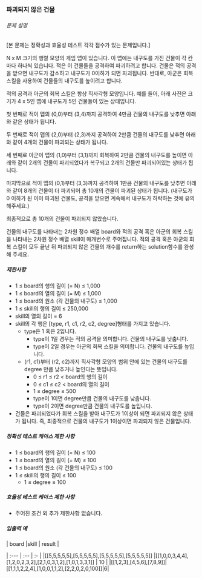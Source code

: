 ### 파괴되지 않은 건물

###### 문제 설명

[본 문제는 정확성과 효율성 테스트 각각 점수가 있는 문제입니다.]

N x M 크기의 행렬 모양의 게임 맵이 있습니다. 이 맵에는 내구도를 가진 건물이 각 칸마다 하나씩 있습니다. 적은 이 건물들을 공격하여 파괴하려고 합니다. 건물은 적의 공격을 받으면 내구도가 감소하고 내구도가 0이하가 되면 파괴됩니다. 반대로, 아군은 회복 스킬을 사용하여 건물들의 내구도를 높이려고 합니다.

적의 공격과 아군의 회복 스킬은 항상 직사각형 모양입니다.
예를 들어, 아래 사진은 크기가 4 x 5인 맵에 내구도가 5인 건물들이 있는 상태입니다.

첫 번째로 적이 맵의 (0,0)부터 (3,4)까지 공격하여 4만큼 건물의 내구도를 낮추면 아래와 같은 상태가 됩니다.

두 번째로 적이 맵의 (2,0)부터 (2,3)까지 공격하여 2만큼 건물의 내구도를 낮추면 아래와 같이 4개의 건물이 파괴되는 상태가 됩니다.

세 번째로 아군이 맵의 (1,0)부터 (3,1)까지 회복하여 2만큼 건물의 내구도를 높이면 아래와 같이 2개의 건물이 파괴되었다가 복구되고 2개의 건물만 파괴되어있는 상태가 됩니다.

마지막으로 적이 맵의 (0,1)부터 (3,3)까지 공격하여 1만큼 건물의 내구도를 낮추면 아래와 같이 8개의 건물이 더 파괴되어 총 10개의 건물이 파괴된 상태가 됩니다. (내구도가 0 이하가 된 이미 파괴된 건물도, 공격을 받으면 계속해서 내구도가 하락하는 것에 유의해주세요.)

최종적으로 총 10개의 건물이 파괴되지 않았습니다.

건물의 내구도를 나타내는 2차원 정수 배열 board와 적의 공격 혹은 아군의 회복 스킬을 나타내는 2차원 정수 배열 skill이 매개변수로 주어집니다. 적의 공격 혹은 아군의 회복 스킬이 모두 끝난 뒤 파괴되지 않은 건물의 개수를 return하는 solution함수를 완성해 주세요.

##### 제한사항

- 1 ≤ board의 행의 길이 (= N) ≤ 1,000
- 1 ≤ board의 열의 길이 (= M) ≤ 1,000
- 1 ≤ board의 원소 (각 건물의 내구도) ≤ 1,000
- 1 ≤ skill의 행의 길이 ≤ 250,000
- skill의 열의 길이 = 6
- skill의 각 행은 [type, r1, c1, r2, c2, degree]형태를 가지고 있습니다.
    - type은 1 혹은 2입니다.
        - type이 1일 경우는 적의 공격을 의미합니다. 건물의 내구도를 낮춥니다.
        - type이 2일 경우는 아군의 회복 스킬을 의미합니다. 건물의 내구도를 높입니다.
    - (r1, c1)부터 (r2, c2)까지 직사각형 모양의 범위 안에 있는 건물의 내구도를 degree 만큼 낮추거나 높인다는 뜻입니다.
        - 0 ≤ r1 ≤ r2 < board의 행의 길이
        - 0 ≤ c1 ≤ c2 < board의 열의 길이
        - 1 ≤ degree ≤ 500
        - type이 1이면 degree만큼 건물의 내구도를 낮춥니다.
        - type이 2이면 degree만큼 건물의 내구도를 높입니다.
- 건물은 파괴되었다가 회복 스킬을 받아 내구도가 1이상이 되면 파괴되지 않은 상태가 됩니다. 즉, 최종적으로 건물의 내구도가 1이상이면 파괴되지 않은 건물입니다.


##### 정확성 테스트 케이스 제한 사항

- 1 ≤ board의 행의 길이 (= N) ≤ 100
- 1 ≤ board의 열의 길이 (= M) ≤ 100
- 1 ≤ board의 원소 (각 건물의 내구도) ≤ 100
- 1 ≤ skill의 행의 길이 ≤ 100
    - 1 ≤ degree ≤ 100


##### 효율성 테스트 케이스 제한 사항

- 주어진 조건 외 추가 제한사항 없습니다.


##### 입출력 예

| board      |skill |  result |

| :--- | :-- | :- |
|[[5,5,5,5,5],[5,5,5,5,5],[5,5,5,5,5],[5,5,5,5,5]]	|[[1,0,0,3,4,4],[1,2,0,2,3,2],[2,1,0,3,1,2],[1,0,1,3,3,1]]	| 10 |
|[[1,2,3],[4,5,6],[7,8,9]]|[[1,1,1,2,2,4],[1,0,0,1,1,2],[2,2,0,2,0,100]]|6|